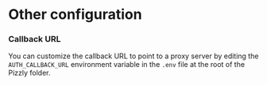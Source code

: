 # Other configuration

### Callback URL

You can customize the callback URL to point to a proxy server by editing the `AUTH_CALLBACK_URL` environment variable in the `.env` file at the root of the Pizzly folder.